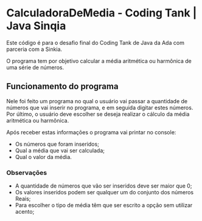 # CalculadoraDeMedia - Coding Tank | Java Sinqia


Este código é para o desafio final do Coding Tank de Java da Ada com parceria com a Sinkia. 

O programa tem por objetivo calcular a média aritmética ou harmônica de uma série de números.

## Funcionamento do programa

Nele foi feito um programa no qual o usuário vai passar a quantidade de números que vai inserir no programa, e em seguida digitar estes números. Por último, o usuário deve escolher se deseja realizar o cálculo da média aritmética ou harmônica.

Após receber estas informações o programa vai printar no console:
- Os números que foram inseridos;
- Qual a média que vai ser calculada;
- Qual o valor da média.


### Observações

- A quantidade de números que vão ser inseridos deve ser maior que 0;
- Os valores inseridos podem ser qualquer um do conjunto dos números Reais;
- Para escolher o tipo de média têm que ser escrito a opção sem utilizar acento; 

